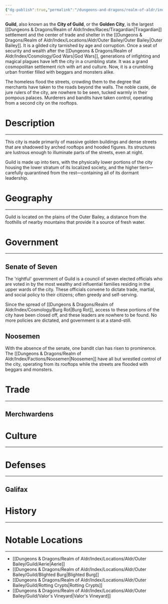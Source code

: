 ```yaml
---
{"dg-publish":true,"permalink":"/dungeons-and-dragons/realm-of-aldr/index/locations/aldr/outer-bailey/guild/guild/"}
---
```


**Guild**, also known as the **City of Guild**, or the **Golden City**, is the largest [[Dungeons & Dragons/Realm of Aldr/Index/Races/Tiragardian\|Tiragardian]] settlement and the center of trade and shelter in the [[Dungeons & Dragons/Realm of Aldr/Index/Locations/Aldr/Outer Bailey/Outer Bailey\|Outer Bailey]]. It is a gilded city tarnished by age and corruption. Once a seat of security and wealth after the [[Dungeons & Dragons/Realm of Aldr/Index/Cosmology/God Wars\|God Wars]], generations of infighting and magical plagues have left the city in a crumbling state. It was a grand cosmopolitan settlement rich with art and culture. Now, it is a crumbling urban frontier filled with beggars and monsters alike.

The homeless flood the streets, crowding them to the degree that merchants have taken to the roads beyond the walls. The noble caste, de jure rulers of the city, are nowhere to be seen, tucked warmly in their pompous palaces. Murderers and bandits have taken control, operating from a second city on the rooftops.
# Description
---
This city is made primarily of massive golden buildings and dense streets that are shadowed by arched rooftops and hooded figures. Its structures are lustrous enough to illuminate parts of the streets, even at night.

Guild is made up into tiers, with the physically lower portions of the city housing the lower stratum of its localized society, and the higher tiers—carefully quarantined from the rest—containing all of its dormant leadership.
# Geography
---
Guild is located on the plains of the Outer Bailey, a distance from the foothills of nearby mountains that provide it a source of fresh water.

# Government
---
## Senate of Seven
The 'rightful' government of Guild is a council of seven elected officials who are voted in by the most wealthy and influential families residing in the upper wards of the city. These officials convene to dictate trade, martial, and social policy to their citizens; often greedy and self-serving.

Since the spread of [[Dungeons & Dragons/Realm of Aldr/Index/Cosmology/Burg Rot\|Burg Rot]], access to these portions of the city have been closed off, and these leaders are nowhere to be found. No more policies are dictated, and government is at a stand-still.
## Noosemen
With the absence of the senate, one bandit clan has risen to prominence. The [[Dungeons & Dragons/Realm of Aldr/Index/Factions/Noosemen\|Noosemen]] have all but wrestled control of the city, operating from its rooftops while the streets are flooded with beggars and monsters.
# Trade
---
## Merchwardens
# Culture
---
# Defenses
---
## Galifax
# History
---
# Notable Locations
---
- [[Dungeons & Dragons/Realm of Aldr/Index/Locations/Aldr/Outer Bailey/Guild/Aerie\|Aerie]]
- [[Dungeons & Dragons/Realm of Aldr/Index/Locations/Aldr/Outer Bailey/Guild/Blighted Burg\|Blighted Burg]]
- [[Dungeons & Dragons/Realm of Aldr/Index/Locations/Aldr/Outer Bailey/Guild/Rotting Crypts\|Rotting Crypts]]
- [[Dungeons & Dragons/Realm of Aldr/Index/Locations/Aldr/Outer Bailey/Guild/Valor's Vineyard\|Valor's Vineyard]]